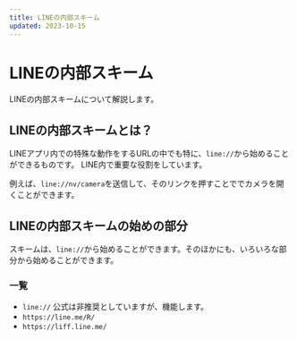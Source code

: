 ```yaml
---
title: LINEの内部スキーム
updated: 2023-10-15
---
```

# LINEの内部スキーム

LINEの内部スキームについて解説します。

## LINEの内部スキームとは？

LINEアプリ内での特殊な動作をするURLの中でも特に、`line://`から始めることができるものです。
LINE内で重要な役割をしています。

例えば、`line://nv/camera`を送信して、そのリンクを押すことででカメラを開くことができます。

## LINEの内部スキームの始めの部分

スキームは、`line://`から始めることができます。そのほかにも、いろいろな部分から始めることができます。
### 一覧
- `line://`
公式は非推奨としていますが、機能します。
- `https://line.me/R/`
- `https://liff.line.me/`
